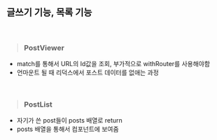 ## 글쓰기 기능, 목록 기능

<br>

>### PostViewer
  - match를 통해서 URL의 Id값을 조회, 부가적으로 withRouter를 사용해야함
  - 언마운트 될 때 리덕스에서 포스트 데이터를 없애는 과정


<br>

>### PostList
 - 자기가 쓴 post들이 posts 배열로 return
 - posts 배열을 통해서 컴포넌트에 보여줌


